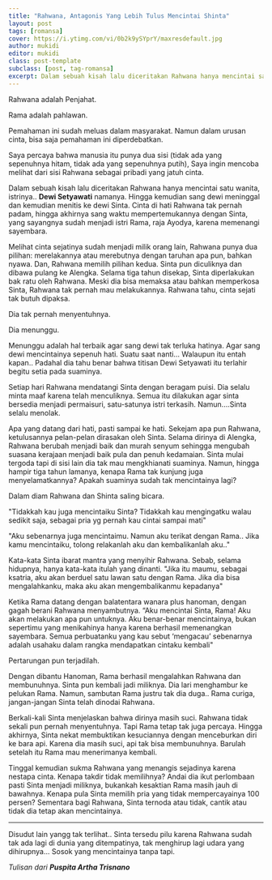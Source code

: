 ```yaml
---
title: "Rahwana, Antagonis Yang Lebih Tulus Mencintai Shinta"
layout: post
tags: [romansa]
cover: https://i.ytimg.com/vi/0b2k9ySYprY/maxresdefault.jpg
author: mukidi
editor: mukidi
class: post-template
subclass: [post, tag-romansa]
excerpt: Dalam sebuah kisah lalu diceritakan Rahwana hanya mencintai satu wanita, istrinya.. Dewi Setyawati. Hingga kemudian sang dewi meninggal dan kemudian menitis ke dewi Sinta. 
---
```

Rahwana adalah Penjahat.

Rama adalah pahlawan.

Pemahaman ini sudah meluas dalam masyarakat. 
Namun dalam urusan cinta, bisa saja pemahaman ini diperdebatkan. 

Saya percaya bahwa manusia itu punya dua sisi (tidak ada yang sepenuhnya hitam, tidak ada yang sepenuhnya putih), 
Saya ingin mencoba melihat dari sisi Rahwana sebagai pribadi yang jatuh cinta.  

Dalam sebuah kisah lalu diceritakan Rahwana hanya mencintai satu wanita, istrinya.. **Dewi Setyawati** namanya. 
Hingga kemudian sang dewi meninggal dan kemudian menitis ke dewi Sinta. 
Cinta di hati Rahwana tak pernah padam, hingga akhirnya sang waktu mempertemukannya dengan Sinta, yang sayangnya sudah menjadi istri Rama, raja Ayodya, karena memenangi sayembara. 

Melihat cinta sejatinya sudah menjadi milik orang lain, Rahwana punya dua pilihan: merelakannya atau merebutnya dengan taruhan apa pun, bahkan nyawa. 
Dan, Rahwana memilih pilihan kedua.
Sinta pun diculiknya dan dibawa pulang ke Alengka. Selama tiga tahun disekap, Sinta diperlakukan bak ratu oleh Rahwana. Meski dia bisa memaksa atau bahkan memperkosa Sinta, Rahwana tak pernah mau melakukannya. 
Rahwana tahu, cinta sejati tak butuh dipaksa.

Dia tak pernah menyentuhnya.

Dia menunggu.

Menunggu adalah hal terbaik agar sang dewi tak terluka hatinya. 
Agar sang dewi mencintainya sepenuh hati. Suatu saat nanti... Walaupun itu entah kapan..
Padahal dia tahu benar bahwa titisan Dewi Setyawati itu terlahir begitu setia pada suaminya.

Setiap hari Rahwana mendatangi Sinta dengan beragam puisi. 
Dia selalu minta maaf karena telah menculiknya. 
Semua itu dilakukan agar sinta bersedia menjadi permaisuri, satu-satunya istri terkasih. Namun....Sinta selalu menolak.

Apa yang datang dari hati, pasti sampai ke hati. Sekejam apa pun Rahwana, ketulusannya pelan-pelan dirasakan oleh Sinta. 
Selama dirinya di Alengka, Rahwana berubah menjadi baik dan murah senyum sehingga mengubah suasana kerajaan menjadi baik pula dan penuh kedamaian. 
Sinta mulai tergoda tapi di sisi lain dia tak mau mengkhianati suaminya. 
Namun, hingga hampir tiga tahun lamanya, kenapa Rama tak kunjung juga menyelamatkannya? Apakah suaminya sudah tak mencintainya lagi?

Dalam diam Rahwana dan Shinta saling bicara. 

"Tidakkah kau juga mencintaiku Sinta? Tidakkah kau mengingatku walau sedikit saja, sebagai pria yg pernah kau cintai sampai mati"

"Aku sebenarnya juga mencintaimu. Namun aku terikat dengan Rama.. Jika kamu mencintaiku, tolong relakanlah aku dan kembalikanlah aku.."

Kata-kata Sinta ibarat mantra yang menyihir Rahwana. Sebab, selama hidupnya, hanya kata-kata itulah yang dinanti. 
"Jika itu maumu, sebagai ksatria, aku akan berduel satu lawan satu dengan Rama. 
Jika dia bisa mengalahkanku, maka aku akan mengembalikanmu kepadanya"

Ketika Rama datang dengan balatentara wanara plus hanoman, dengan gagah berani Rahwana menyambutnya. 
“Aku mencintai Sinta, Rama! Aku akan melakukan apa pun untuknya. Aku benar-benar mencintainya, bukan sepertimu yang menikahinya hanya karena berhasil memenangkan sayembara. Semua perbuatanku yang kau sebut ‘mengacau’ sebenarnya adalah usahaku dalam rangka mendapatkan cintaku kembali"

Pertarungan pun terjadilah.

Dengan dibantu Hanoman, Rama berhasil mengalahkan Rahwana dan membunuhnya. Sinta pun kembali jadi miliknya.
Dia lari menghambur ke pelukan Rama. 
Namun, sambutan Rama justru tak dia duga.. Rama curiga, jangan-jangan Sinta telah dinodai Rahwana.

Berkali-kali Sinta menjelaskan bahwa dirinya masih suci. 
Rahwana tidak sekali pun pernah menyentuhnya. Tapi Rama tetap tak juga percaya. Hingga akhirnya, Sinta nekat membuktikan kesuciannya dengan menceburkan diri ke bara api. 
Karena dia masih suci, api tak bisa membunuhnya. Barulah setelah itu Rama mau menerimanya kembali.

Tinggal kemudian sukma Rahwana yang menangis sejadinya karena nestapa cinta. Kenapa takdir tidak memilihnya? Andai dia ikut perlombaan pasti Sinta menjadi miliknya, bukankah kesaktian Rama masih jauh di bawahnya. 
Kenapa pula Sinta memilih pria yang tidak mempercayainya 100 persen? Sementara bagi Rahwana, Sinta ternoda atau tidak, cantik atau tidak dia tetap akan mencintainya.

****

Disudut lain yangg tak terlihat..
Sinta tersedu pilu karena Rahwana sudah tak ada lagi di dunia yang ditempatinya, tak menghirup lagi udara yang dihirupnya... 
Sosok yang mencintainya tanpa tapi. 

_Tulisan dari **Puspita Artha Trisnano**_
